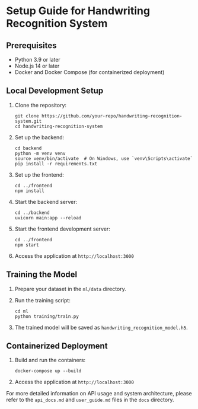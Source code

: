# Setup Guide for Handwriting Recognition System

## Prerequisites

- Python 3.9 or later
- Node.js 14 or later
- Docker and Docker Compose (for containerized deployment)

## Local Development Setup

1. Clone the repository:
   ```
   git clone https://github.com/your-repo/handwriting-recognition-system.git
   cd handwriting-recognition-system
   ```

2. Set up the backend:
   ```
   cd backend
   python -m venv venv
   source venv/bin/activate  # On Windows, use `venv\Scripts\activate`
   pip install -r requirements.txt
   ```

3. Set up the frontend:
   ```
   cd ../frontend
   npm install
   ```

4. Start the backend server:
   ```
   cd ../backend
   uvicorn main:app --reload
   ```

5. Start the frontend development server:
   ```
   cd ../frontend
   npm start
   ```

6. Access the application at `http://localhost:3000`

## Training the Model

1. Prepare your dataset in the `ml/data` directory.
2. Run the training script:
   ```
   cd ml
   python training/train.py
   ```

3. The trained model will be saved as `handwriting_recognition_model.h5`.

## Containerized Deployment

1. Build and run the containers:
   ```
   docker-compose up --build
   ```

2. Access the application at `http://localhost:3000`

For more detailed information on API usage and system architecture, please refer to the `api_docs.md` and `user_guide.md` files in the `docs` directory.